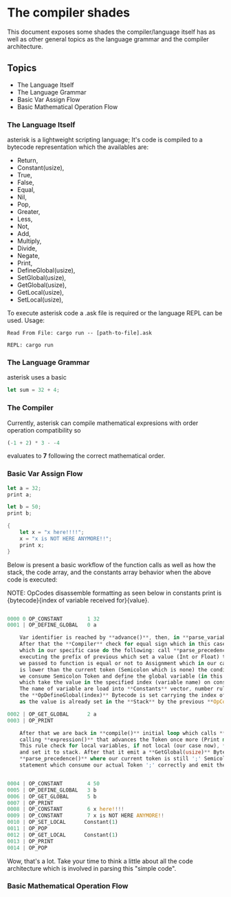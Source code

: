# The compiler shades
This document exposes some shades the compiler/language itself has as well as other general topics as the language grammar and the compiler architecture.

## Topics
- The Language Itself
- The Language Grammar
- Basic Var Assign Flow
- Basic Mathematical Operation Flow


### The Language Itself
asterisk is a lightweight scripting language; It's code is compiled to a bytecode representation which the availables are:

- Return,
- Constant(usize),
- True,
- False,
- Equal,
- Nil,
- Pop,
- Greater,
- Less,
- Not,
- Add,
- Multiply,
- Divide,
- Negate,
- Print,
- DefineGlobal(usize),
- SetGlobal(usize),
- GetGlobal(usize),
- GetLocal(usize),
- SetLocal(usize),

To execute asterisk code a .ask file is required or the language REPL can be used.
Usage: 

    Read From File: cargo run -- [path-to-file].ask

    REPL: cargo run

### The Language Grammar
asterisk uses a basic

```rust
let sum = 32 + 4;
```

### The Compiler 
Currently, asterisk can compile mathematical expresions with order operation compatibility so 
```rust
(-1 + 2) * 3 - -4
```
evaluates to **7** following the correct mathematical order.

### Basic Var Assign Flow
```rust
let a = 32;
print a;

let b = 50;
print b;

{
    let x = "x here!!!!";
    x = "x is NOT HERE ANYMORE!!";
    print x;
}
```

Below is present a basic workflow of the function calls as well as how the stack, the code array, and the constants array behavior when the above code is executed:

NOTE: OpCodes disassemble formatting as seen below in constants print is {bytecode}{index of variable received for}{value}.

``` rust

0000 0 OP_CONSTANT        1 32
0001 | OP_DEFINE_GLOBAL   0 a

    Var identifier is reached by **advance()**, then, in **parse_variable()** the identifier (variable name) is consumed getting the Token's name and set it up in **Constants** vector.
    After that the **Compiler** check for equal sign which in this case match, consuming it and calling **expression()** which execute the recursive ruler which evaluate the expressions and set them in **Stack**,
    which in our specific case do the following: call **parse_precedence(Precedence::Assignment)** which advance Token (now previous is Number and current is Semicolon),
    executing the prefix of previous which set a value (Int or Float) to the **Constants** vector returning to our **parse_precedence** call, which also set a **can_assign** variable that check if the precedence
    we passed to function is equal or not to Assignment which in our case is true, so variable can be assigned. Next we enter a loop, where while the precedence we passed firstly to **parse_precedence** (Assignment)
    is lower than the current token (Semicolon which is none) the condition is false, so we don't execute nothing. Now we are back in **var_declaration** function,
    we consume Semicolon Token and define the global variable (in this case 'a') by passing the index of the value already read and set to constants to the **DefineGlobal(usize)**
    which take the value in the specified index (variable name) on constants and set it to globals HashTable using the element in the top of stack. The general order is finally: 
    The name of variable are load into **Constants** vector, number rule is found, executed and a **OpConstant(index)** is emitted carrying the index of the new variable pushed to **Constants**
    the **OpDefineGlobal(index)** Bytecode is set carrying the index of the variable's name, the Bytecode takes the name of variable and set the globals HashTable<variable name, **stack.pop()**> 
    as the value is already set in the **Stack** by the previous **OpCode::Constant(_)**.

0002 | OP_GET_GLOBAL      2 a
0003 | OP_PRINT

    After that we are back in **compile()** initial loop which calls **declaration()** which matches **statement()** call, which matches our current token **Print** that parses the expression in front of the Token, 
    calling **expression()** that advances the Token once more (Print match advanced too), now we got Identifier as previous and ';' as current, so we execute the prefix of Identifier which calls **variable** rule.
    This rule check for local variables, if not local (our case now), **identifier_constant()** is called, getting the variable name from token, emmiting a **Constant(var_index)** which set our variable name in constants 
    and set it to stack. After that it emit a **GetGlobal(usize)** Bytecode, which will get this name as we passed its index, and get it from globals HashTable and set it to the stack, next we are back to 
    **parse_precedence()** where our current token is still ';' Semicolon, we check for it's precedence, if it's higher of equal **Assignment**, what is false, then we don't execute nothing and return to our **Print** 
    statement which consume our actual Token ';' correctly and emit the **Print** Bytecode, which **pop()** a value from stack, and print it to STDOUT.


0004 | OP_CONSTANT        4 50
0005 | OP_DEFINE_GLOBAL   3 b
0006 | OP_GET_GLOBAL      5 b
0007 | OP_PRINT
0008 | OP_CONSTANT        6 x here!!!!
0009 | OP_CONSTANT        7 x is NOT HERE ANYMORE!!
0010 | OP_SET_LOCAL      Constant(1)
0011 | OP_POP
0012 | OP_GET_LOCAL      Constant(1)
0013 | OP_PRINT
0014 | OP_POP
```

Wow, that's a lot. Take your time to think a little about all the code architecture which is involved in parsing this "simple code".


### Basic Mathematical Operation Flow